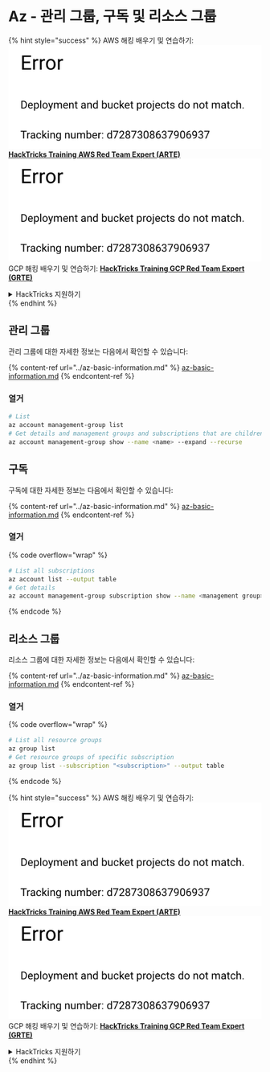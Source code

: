 # Az - 관리 그룹, 구독 및 리소스 그룹

{% hint style="success" %}
AWS 해킹 배우기 및 연습하기:<img src="../../../.gitbook/assets/image (1) (1).png" alt="" data-size="line">[**HackTricks Training AWS Red Team Expert (ARTE)**](https://training.hacktricks.xyz/courses/arte)<img src="../../../.gitbook/assets/image (1) (1).png" alt="" data-size="line">\
GCP 해킹 배우기 및 연습하기: <img src="../../../.gitbook/assets/image (2).png" alt="" data-size="line">[**HackTricks Training GCP Red Team Expert (GRTE)**<img src="../../../.gitbook/assets/image (2).png" alt="" data-size="line">](https://training.hacktricks.xyz/courses/grte)

<details>

<summary>HackTricks 지원하기</summary>

* [**구독 계획**](https://github.com/sponsors/carlospolop) 확인하기!
* **💬 [**Discord 그룹**](https://discord.gg/hRep4RUj7f) 또는 [**텔레그램 그룹**](https://t.me/peass)에 참여하거나 **Twitter** 🐦 [**@hacktricks\_live**](https://twitter.com/hacktricks\_live)**를 팔로우하세요.**
* **[**HackTricks**](https://github.com/carlospolop/hacktricks) 및 [**HackTricks Cloud**](https://github.com/carlospolop/hacktricks-cloud) 깃허브 리포지토리에 PR을 제출하여 해킹 트릭을 공유하세요.**

</details>
{% endhint %}

## 관리 그룹

관리 그룹에 대한 자세한 정보는 다음에서 확인할 수 있습니다:

{% content-ref url="../az-basic-information.md" %}
[az-basic-information.md](../az-basic-information.md)
{% endcontent-ref %}

### 열거
```bash
# List
az account management-group list
# Get details and management groups and subscriptions that are children
az account management-group show --name <name> --expand --recurse
```
## 구독

구독에 대한 자세한 정보는 다음에서 확인할 수 있습니다:

{% content-ref url="../az-basic-information.md" %}
[az-basic-information.md](../az-basic-information.md)
{% endcontent-ref %}

### 열거

{% code overflow="wrap" %}
```bash
# List all subscriptions
az account list --output table
# Get details
az account management-group subscription show --name <management group> --subscription <subscription>
```
{% endcode %}

## 리소스 그룹

리소스 그룹에 대한 자세한 정보는 다음에서 확인할 수 있습니다:

{% content-ref url="../az-basic-information.md" %}
[az-basic-information.md](../az-basic-information.md)
{% endcontent-ref %}

### 열거

{% code overflow="wrap" %}
```bash
# List all resource groups
az group list
# Get resource groups of specific subscription
az group list --subscription "<subscription>" --output table
```
{% endcode %}

{% hint style="success" %}
AWS 해킹 배우기 및 연습하기:<img src="../../../.gitbook/assets/image (1) (1).png" alt="" data-size="line">[**HackTricks Training AWS Red Team Expert (ARTE)**](https://training.hacktricks.xyz/courses/arte)<img src="../../../.gitbook/assets/image (1) (1).png" alt="" data-size="line">\
GCP 해킹 배우기 및 연습하기: <img src="../../../.gitbook/assets/image (2).png" alt="" data-size="line">[**HackTricks Training GCP Red Team Expert (GRTE)**<img src="../../../.gitbook/assets/image (2).png" alt="" data-size="line">](https://training.hacktricks.xyz/courses/grte)

<details>

<summary>HackTricks 지원하기</summary>

* [**구독 계획**](https://github.com/sponsors/carlospolop) 확인하기!
* **💬 [**Discord 그룹**](https://discord.gg/hRep4RUj7f) 또는 [**텔레그램 그룹**](https://t.me/peass)에 참여하거나 **Twitter** 🐦 [**@hacktricks\_live**](https://twitter.com/hacktricks\_live)**를 팔로우하세요.**
* **[**HackTricks**](https://github.com/carlospolop/hacktricks) 및 [**HackTricks Cloud**](https://github.com/carlospolop/hacktricks-cloud) 깃허브 리포지토리에 PR을 제출하여 해킹 팁을 공유하세요.**

</details>
{% endhint %}
